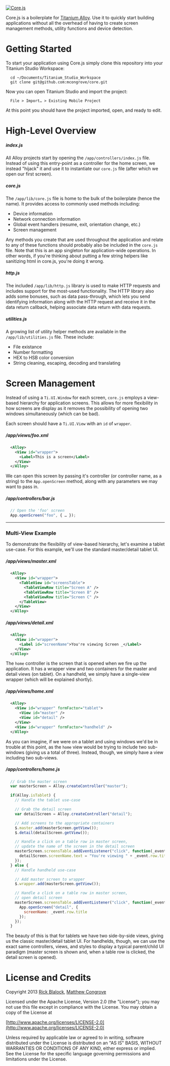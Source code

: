 [![Core.js](https://github.com/rblalock/core/raw/master/corejs.png)](https://github.com/rblalock/core)

Core.js is a boilerplate for [Titanium Alloy](https://github.com/appcelerator/alloy). Use it to quickly start building applications without all the overhead of having to create screen management methods, utility functions and device detection.

Getting Started
===============

To start your application using Core.js simply clone this repository into your Titanium Studio Workspace:

```
  cd ~/Documents/Titanium_Studio_Workspace
  git clone git@github.com:mcongrove/core.git
```

Now you can open Titanium Studio and import the project:

```
  File > Import… > Existing Mobile Project
```

At this point you should have the project imported, open, and ready to edit.

High-Level Overview
===================

##### index.js

All Alloy projects start by opening the `/app/controllers/index.js` file. Instead of using this entry-point as a controller for the home screen, we instead "hijack" it and use it to instantiate our `core.js` file (after which we open our first screen).

##### core.js

The `/app/lib/core.js` file is home to the bulk of the boilerplate (hence the name). It provides access to commonly used methods including:

 * Device information
 * Network connection information
 * Global event handlers (resume, exit, orientation change, etc.)
 * Screen management

Any methods you create that are used throughout the application and relate to any of these functions should probably also be included in the `core.js` file.
Note that this is an app singleton for application-wide operations.  In other words, if you're
thinking about putting a few string helpers like sanitizing html in core.js, you're doing it wrong.

##### http.js

The included `/app/lib/http.js` library is used to make HTTP requests and includes support for the most-used functionality. The HTTP library also adds some bonuses, such as data pass-through, which lets you send identifying information along with the HTTP request and receive it in the data return callback, helping associate data return with data requests.

##### utilities.js

A growing list of utility helper methods are available in the `/app/lib/utilities.js` file. These include:

 * File existance
 * Number formatting
 * HEX to HSB color conversion
 * String cleaning, escaping, decoding and translating

Screen Management
=================

Instead of using a `Ti.UI.Window` for each screen, `core.js` employs a view-based hierarchy
for application screens. This allows for more flexibility in how screens are display as it
removes the possibility of opening two windows simultaneously (which can be bad).

Each screen should have a `Ti.UI.View` with an `id` of `wrapper`.

##### /app/views/foo.xml

```xml
  <Alloy>
    <View id="wrapper">
      <Label>This is a screen</Label>
    </View>
  </Alloy>
```

We can open this screen by passing it's controller (or controller name, as a string) to the `App.openScreen` method, along with any parameters we may want to pass in.

##### /app/controllers/bar.js

```javascript
  // Open the 'foo' screen
  App.openScreen("foo", { … });
```

---

### Multi-View Example

To demonstrate the flexibility of view-based hierarchy, let's examine a tablet use-case. For this example, we'll use the standard master/detail tablet UI.

##### /app/views/master.xml

```xml
  <Alloy>
    <View id="wrapper">
      <TableView id="screensTable">
        <TableViewRow title="Screen A" />
        <TableViewRow title="Screen B" />
        <TableViewRow title="Screen C" />
      </TableView>
    </View>
  </Alloy>
```

##### /app/views/detail.xml

```xml
  <Alloy>
    <View id="wrapper">
      <Label id="screenName">You're viewing Screen _</Label>
    </View>
  </Alloy>
```

The `home` controller is the screen that is opened when we fire up the application. It has a wrapper view and two containers for the master and detail views (on tablet). On a handheld, we simply have a single-view wrapper (which will be explained shortly).

##### /app/views/home.xml

```xml
  <Alloy>
    <View id="wrapper" formFactor="tablet">
      <View id="master" />
      <View id="detail" />
    </View>
    <View id="wrapper" formFactor="handheld" />
  </Alloy>
```

As you can imagine, if we were on a tablet and using windows we'd be in trouble at this point,
as the `home` view would be trying to include two sub-windows (giving us a total of three).
Instead, though, we simply have a view including two sub-views.

##### /app/controllers/home.js

```javascript
  // Grab the master screen
  var masterScreen = Alloy.createController("master");

  if(Alloy.isTablet) {
    // Handle the tablet use-case

    // Grab the detail screen
    var detailScreen = Alloy.createController("detail");

    // Add screens to the appropriate containers
    $.master.add(masterScreen.getView());
    $.detail(detailScreen.getView());

    // Handle a click on a table row in master screen,
    // update the name of the screen in the detail screen
    masterScreen.screensTable.addEventListener("click", function(_event) {
      detailScreen.screenName.text = "You're viewing " + _event.row.title;
    });
  } else {
    // Handle handheld use-case

    // Add master screen to wrapper
    $.wrapper.add(masterScreen.getView());

    // Handle a click on a table row in master screen,
    // open detail screen
    masterScreen.screensTable.addEventListener("click", function(_event) {
      App.openScreen("detail", {
        screenName: _event.row.title
      });
    });
  }
```

The beauty of this is that for tablets we have two side-by-side views, giving us the classic master/detail tablet UI. For handhelds, though, we can use the exact same controllers, views, and styles to display a typical parent/child UI paradigm (master screen is shown and, when a table row is clicked, the detail screen is opened).

License and Credits
===================

Copyright 2013 [Rick Blalock](https://github.com/rblalock), [Matthew Congrove](https://github.com/mcongrove)

Licensed under the Apache License, Version 2.0 (the "License");
you may not use this file except in compliance with the License.
You may obtain a copy of the License at

   [http://www.apache.org/licenses/LICENSE-2.0](http://www.apache.org/licenses/LICENSE-2.0)

Unless required by applicable law or agreed to in writing, software
distributed under the License is distributed on an "AS IS" BASIS,
WITHOUT WARRANTIES OR CONDITIONS OF ANY KIND, either express or implied.
See the License for the specific language governing permissions and
limitations under the License.